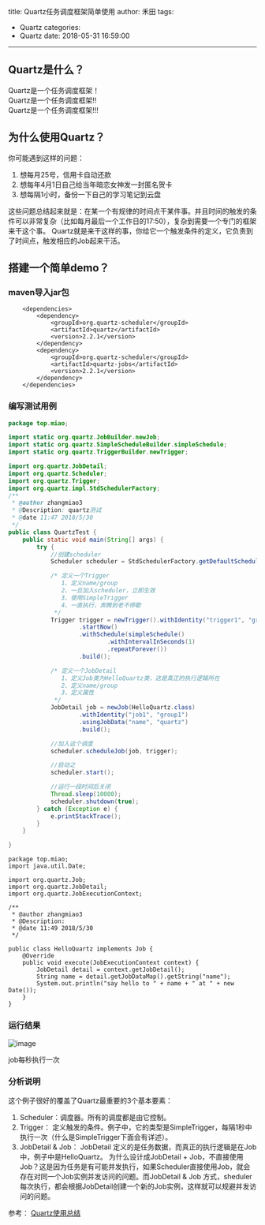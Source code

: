title: Quartz任务调度框架简单使用
author: 禾田
tags:
  - Quartz
categories:
  - Quartz
date: 2018-05-31 16:59:00
---
## Quartz是什么？
Quartz是一个任务调度框架！<br> 
Quartz是一个任务调度框架!!<br> 
Quartz是一个任务调度框架!!!  


## 为什么使用Quartz？

你可能遇到这样的问题：

1. 想每月25号，信用卡自动还款
2. 想每年4月1日自己给当年暗恋女神发一封匿名贺卡
3. 想每隔1小时，备份一下自己的学习笔记到云盘  

这些问题总结起来就是：在某一个有规律的时间点干某件事。并且时间的触发的条件可以非常复杂（比如每月最后一个工作日的17:50），复杂到需要一个专门的框架来干这个事。 Quartz就是来干这样的事，你给它一个触发条件的定义，它负责到了时间点，触发相应的Job起来干活。

## 搭建一个简单demo？

### maven导入jar包
```maven
    <dependencies>
        <dependency>
            <groupId>org.quartz-scheduler</groupId>
            <artifactId>quartz</artifactId>
            <version>2.2.1</version>
        </dependency>
        <dependency>
            <groupId>org.quartz-scheduler</groupId>
            <artifactId>quartz-jobs</artifactId>
            <version>2.2.1</version>
        </dependency>
    </dependencies>
```

### 编写测试用例
```java
package top.miao;

import static org.quartz.JobBuilder.newJob;
import static org.quartz.SimpleScheduleBuilder.simpleSchedule;
import static org.quartz.TriggerBuilder.newTrigger;

import org.quartz.JobDetail;
import org.quartz.Scheduler;
import org.quartz.Trigger;
import org.quartz.impl.StdSchedulerFactory;
/**
 * @author zhangmiao3
 * @Description: quartz测试
 * @date 11:47 2018/5/30
 */
public class QuartzTest {
    public static void main(String[] args) {
        try {
            //创建scheduler
            Scheduler scheduler = StdSchedulerFactory.getDefaultScheduler();

            /* 定义一个Trigger
               1、定义name/group
               2、一旦加入scheduler，立即生效
               3、使用SimpleTrigger
               4、一直执行，奔腾到老不停歇
             */
            Trigger trigger = newTrigger().withIdentity("trigger1", "group1")
                    .startNow()
                    .withSchedule(simpleSchedule()
                            .withIntervalInSeconds(1)
                            .repeatForever())
                    .build();

            /* 定义一个JobDetail
               1、定义Job类为HelloQuartz类，这是真正的执行逻辑所在
               2、定义name/group
               3、定义属性
             */
            JobDetail job = newJob(HelloQuartz.class)
                    .withIdentity("job1", "group1")
                    .usingJobData("name", "quartz")
                    .build();

            //加入这个调度
            scheduler.scheduleJob(job, trigger);

            //启动之
            scheduler.start();

            //运行一段时间后关闭
            Thread.sleep(10000);
            scheduler.shutdown(true);
        } catch (Exception e) {
            e.printStackTrace();
        }
    }

}
```

```
package top.miao;
import java.util.Date;

import org.quartz.Job;
import org.quartz.JobDetail;
import org.quartz.JobExecutionContext;

/**
 * @author zhangmiao3
 * @Description:
 * @date 11:49 2018/5/30
 */

public class HelloQuartz implements Job {
    @Override
    public void execute(JobExecutionContext context) {
        JobDetail detail = context.getJobDetail();
        String name = detail.getJobDataMap().getString("name");
        System.out.println("say hello to " + name + " at " + new Date());
    }
}
```

### 运行结果

![image](http://owq01tqh9.bkt.clouddn.com/quartz1.png)

job每秒执行一次


### 分析说明

这个例子很好的覆盖了Quartz最重要的3个基本要素：

1. Scheduler：调度器。所有的调度都是由它控制。
2. Trigger： 定义触发的条件。例子中，它的类型是SimpleTrigger，每隔1秒中执行一次（什么是SimpleTrigger下面会有详述）。
3. JobDetail & Job： JobDetail 定义的是任务数据，而真正的执行逻辑是在Job中，例子中是HelloQuartz。 为什么设计成JobDetail + Job，不直接使用Job？这是因为任务是有可能并发执行，如果Scheduler直接使用Job，就会存在对同一个Job实例并发访问的问题。而JobDetail & Job 方式，sheduler每次执行，都会根据JobDetail创建一个新的Job实例，这样就可以规避并发访问的问题。

参考： [Quartz使用总结](https://www.cnblogs.com/drift-ice/p/3817269.html)